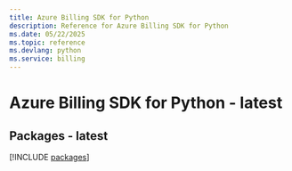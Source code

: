 ```yaml
---
title: Azure Billing SDK for Python
description: Reference for Azure Billing SDK for Python
ms.date: 05/22/2025
ms.topic: reference
ms.devlang: python
ms.service: billing
---
```

# Azure Billing SDK for Python - latest
## Packages - latest
[!INCLUDE [packages](billing-index.md)]